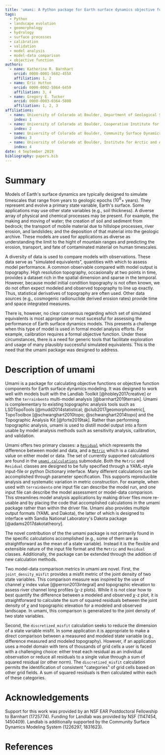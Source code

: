 ```yaml
---
title: 'umami: A Python package for Earth surface dynamics objective function construction'
tags:
  - Python
  - landscape evolution
  - geomorphology
  - hydrology
  - surface processes
  - calibration
  - validation
  - model analysis
  - model-data comparison
  - objective function
authors:
  - name: Katherine R. Barnhart
    orcid: 0000-0001-5682-455X
    affiliation: 1, 2
  - name: Eric Hutton
    orcid: 0000-0002-5864-6459
    affiliation: 3, 4
  - name: Gregory E. Tucker
    orcid: 0000-0003-0364-5800
    affiliation: 1, 2, 3
affiliations:
  - name: University of Colorado at Boulder, Department of Geological Sciences
    index: 1
  - name: University of Colorado at Boulder, Cooperative Institute for Research in Environmental Sciences
    index: 2
  - name: University of Colorado at Boulder, Community Surface Dynamics Modeling System Integration Facility
    index: 3
  - name: University of Colorado at Boulder, Institute for Arctic and Alpine Research
    index: 4
date: 4 September 2019
bibliography: papers.bib
---
```


# Summary

Models of Earth's surface dynamics are typically designed to simulate timescales that range from years to geologic epochs ($10^6$+ years). They represent and evolve a primary state variable, Earth's surface. Some applications may use other state variables (e.g., soil thickness). A diverse array of physical and chemical processes may be present. For example, the making and moving of water; the creation of soil and sediment from bedrock; the transport of mobile material due to hillslope processes, river erosion, and landslides; and the deposition of that material into the geologic archive. These models are used for applications as diverse as understanding the limit to the hight of mountain ranges and predicting the erosion, transport, and fate of contaminated material on human timescales.

A diversity of data is used to compare models with observations. These data serve as "simulated equivalents", quantities with which to assess model performance. A common observable compared with model output is topography. High resolution topography, occasionally at two points in time, provides a dataset rich in the spatial dimension and sparse in the temporal. However, because model initial condition topography is not often known, we do not often expect modeled and observed topography to line up exactly. Thus, statistical derivatives of topography are often used. Other data sources (e.g., cosmogenic radionuclide derived erosion rates) provide time and space integrated measures.

There is, however, no clear consensus regarding which set of simulated equivalents is most appropriate or most sucessful for assessing the performance of Earth surface dynamics models. This presents a challenge when this type of model is used in formal model analysis efforts. For example, calibration requires a formal objective function. Under these circumstances, there is a need for generic tools that facilitate exploration and usage of many plausibly successful simulated equivalents. This is the need that the umami package was designed to address.

# Description of umami

Umami is a package for calculating objective functions or objective function components for Earth surface dynamics modeling. It was designed to work well with models built with the Landlab Toolkit [@hobley2017creative] or with the `terrainbento` multi-model analysis [@barnhart2019terrain]. Umami is complementary to existing topographic analysis tools such as LSDTopoTools [@mudd2014statistical; @club2017geomorphometric], TopoToolbox [@schwanghart2010topo; @schwanghart2014topo] and the Topographic Analysis Kit [@forte2019tak]. Rather than performing topographic analysis, umami is used to distill model output into a form usable by model analysis methods such as sensitivity analysis, calibration, and validation.  

Umami offers two primary classes: a [`Residual`](https://umami.readthedocs.io/en/latest/umami.residual.html#Residual)
which represents the difference between model and data, and a [`Metric`](https://umami.readthedocs.io/en/latest/umami.metric.html)
which is a calculated value on either model or data. The set of currently supported calculations are found in the [`umami.calculations`](https://umami.readthedocs.io/en/latest/umami.calculations.html) submodule. Both the `Metric` and `Residual` classes are designed to be fully specified through a YAML-style input-file or python Dictionary interface. Many different calculations can be accomplished through parameter specification. This supports reproducible analysis and systematic variation in metric construction. For example, when used with `terrainbento` one input file can describe the model run, and one input file can describe the model assessment or model-data comparison. This streamlines model analysis applications by making driver files more re-usable and by placing the code that accomplished calculations in the umami package rather than within the driver file. Umami also provides multiple output formats (YAML and Dakota), the latter of which is designed to interface with Sandia National Laboratory's Dakota package [@adams2017dakotatheory].

The novel contribution of the the umami package is not primarily found in the specific calculations accomplished (e.g., some of them are as straightforward as the mean of a state variable). Instead it is the flexible and extensible nature of the input file format and the `Metric` and `Residual` classes. Additionally, the package can be extended through the addition of new calculation methods.

Two model-data comparison metrics in umami are novel. First, the `joint_density_misfit` provides a misfit metric of the joint density of two state variables. This comparison measure was inspired by the use of channel $\chi$ index value [@perron2013integral] and topographic elevation to assess river channel long profiles ($\chi$-z plots). While it is not clear how to best quantify the difference between a modeled and observed $\chi$-z plot, it is straightforward to calculate the sum of squared residuals between the joint density of $\chi$ and topographic elevation for a modeled and observed landscape. In umami, this comparison is generalized to the joint density of two state variables.

Second, the `discretized_misfit` calculation seeks to reduce the dimension of a state variable misfit. In some application it is appropriate to make a direct comparison between a measured and modeled state variable (e.g., difference measured and modeled topography). However, if an application uses a model domain with tens of thousands of grid cells a user is faced with a challenging choice: either treat each residual as an individual observation or reduce all residuals to a single value through a sum of squared residual (or other norm). The `discretized_misfit` calculation permits the identification of consistent "categories" of grid cells based on other grid fields. A sum of squared residuals is then calculated within each of these categories.

# Acknowledgements

Support for this work was provided by an NSF EAR  Postdoctoral Fellowship to Barnhart (1725774). Funding for Landlab was provided by NSF (1147454, 1450409). Landlab is additionally supported by the Community Surface Dynamics Modeling System (1226297, 1831623).

# References
